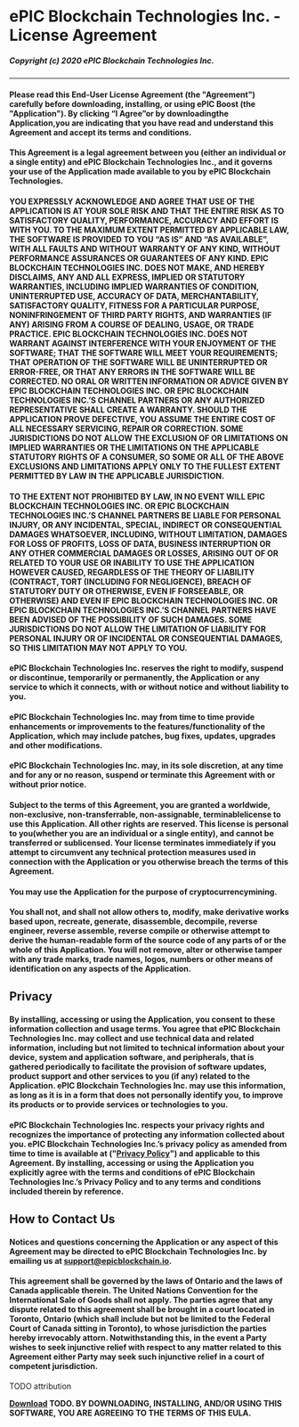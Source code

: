 # **ePIC Blockchain Technologies Inc. - License Agreement**  
##### **Copyright (c) 2020 ePIC Blockchain Technologies Inc.**

---

#### **Please read this End-User License Agreement (the "Agreement") carefully before downloading, installing, or using ePIC Boost (the "Application").** By clicking “I Agree”or by downloadingthe Application,you are indicating that you have read and understand this Agreement and accept its terms and conditions.

#### **This Agreement is a legal agreement between you (either an individual or a single entity) and ePIC Blockchain Technologies Inc., and it governs your use of the Application made available to you by ePIC Blockchain Technologies.**

#### **YOU EXPRESSLY ACKNOWLEDGE AND AGREE THAT USE OF THE APPLICATION IS AT YOUR SOLE RISK AND THAT THE ENTIRE RISK AS TO SATISFACTORY QUALITY, PERFORMANCE, ACCURACY AND EFFORT IS WITH YOU. TO THE MAXIMUM EXTENT PERMITTED BY APPLICABLE LAW, THE SOFTWARE IS PROVIDED TO YOU “AS IS” AND “AS AVAILABLE”, WITH ALL FAULTS AND WITHOUT WARRANTY OF ANY KIND, WITHOUT PERFORMANCE ASSURANCES OR GUARANTEES OF ANY KIND.  EPIC BLOCKCHAIN TECHNOLOGIES INC. DOES NOT MAKE, AND HEREBY DISCLAIMS, ANY AND ALL EXPRESS, IMPLIED OR STATUTORY WARRANTIES, INCLUDING IMPLIED WARRANTIES OF CONDITION, UNINTERRUPTED USE, ACCURACY OF DATA, MERCHANTABILITY, SATISFACTORY QUALITY, FITNESS FOR A PARTICULAR PURPOSE, NONINFRINGEMENT OF THIRD PARTY RIGHTS, AND WARRANTIES (IF ANY) ARISING FROM A COURSE OF DEALING, USAGE, OR TRADE PRACTICE. EPIC BLOCKCHAIN TECHNOLOGIES INC. DOES NOT WARRANT AGAINST INTERFERENCE WITH YOUR ENJOYMENT OF THE SOFTWARE; THAT THE SOFTWARE WILL MEET YOUR REQUIREMENTS; THAT OPERATION OF THE SOFTWARE WILL BE UNINTERRUPTED OR ERROR-FREE, OR THAT ANY ERRORS IN THE SOFTWARE WILL BE CORRECTED. NO ORAL OR WRITTEN INFORMATION OR ADVICE GIVEN BY EPIC BLOCKCHAIN TECHNOLOGIES INC. OR EPIC BLOCKCHAIN TECHNOLOGIES INC.’S CHANNEL PARTNERS OR ANY AUTHORIZED REPRESENTATIVE SHALL CREATE A WARRANTY. SHOULD THE APPLICATION PROVE DEFECTIVE, YOU ASSUME THE ENTIRE COST OF ALL NECESSARY SERVICING, REPAIR OR CORRECTION. SOME JURISDICTIONS DO NOT ALLOW THE EXCLUSION OF OR LIMITATIONS ON IMPLIED WARRANTIES OR THE LIMITATIONS ON THE APPLICABLE STATUTORY RIGHTS OF A CONSUMER, SO SOME OR ALL OF THE ABOVE EXCLUSIONS AND LIMITATIONS APPLY ONLY TO THE FULLEST EXTENT PERMITTED BY LAW IN THE APPLICABLE JURISDICTION.**

#### **TO THE EXTENT NOT PROHIBITED BY LAW, IN NO EVENT WILL EPIC BLOCKCHAIN TECHNOLOGIES INC. OR EPIC BLOCKCHAIN TECHNOLOGIES INC.’S CHANNEL PARTNERS BE LIABLE FOR PERSONAL INJURY, OR ANY INCIDENTAL, SPECIAL, INDIRECT OR CONSEQUENTIAL DAMAGES WHATSOEVER, INCLUDING, WITHOUT LIMITATION, DAMAGES FOR LOSS OF PROFITS, LOSS OF DATA, BUSINESS INTERRUPTION OR ANY OTHER COMMERCIAL DAMAGES OR LOSSES, ARISING OUT OF OR RELATED TO YOUR USE OR INABILITY TO USE THE APPLICATION HOWEVER CAUSED, REGARDLESS OF THE THEORY OF LIABILITY (CONTRACT, TORT (INCLUDING FOR NEGLIGENCE), BREACH OF STATUTORY DUTY OR OTHERWISE, EVEN IF FORSEEABLE, OR OTHERWISE) AND EVEN IF EPIC BLOCKCHAIN TECHNOLOGIES INC.  OR EPIC BLOCKCHAIN TECHNOLOGIES INC.’S CHANNEL PARTNERS HAVE BEEN ADVISED OF THE POSSIBILITY OF SUCH DAMAGES. SOME JURISDICTIONS DO NOT ALLOW THE LIMITATION OF LIABILITY FOR PERSONAL INJURY OR OF INCIDENTAL OR CONSEQUENTIAL DAMAGES, SO THIS LIMITATION MAY NOT APPLY TO YOU.**

#### **ePIC Blockchain Technologies Inc. reserves the right to modify, suspend or discontinue, temporarily or permanently, the Application or any service to which it connects, with or without notice and without liability to you.**

#### **ePIC Blockchain Technologies Inc. may from time to time provide enhancements or improvements to the features/functionality of the Application, which may include patches, bug fixes, updates, upgrades and other modifications.**

#### **ePIC Blockchain Technologies Inc. may, in its sole discretion, at any time and for any or no reason, suspend or terminate this Agreement with or without prior notice.**

#### **Subject to the terms of this Agreement, you are granted a worldwide**, non-exclusive, non-transferrable, non-assignable, terminablelicense to use this Application. All other rights are reserved.  This license is personal to you(whether you are an individual or a single entity), and cannot be transferred or sublicensed. Your license terminates immediately if you attempt to circumvent any technical protection measures used in connection with the Application or you otherwise breach the terms of this Agreement.

#### You may use the Application for the purpose of cryptocurrencymining.

#### **You shall not, and shall not allow others to, modify, make derivative works based upon, recreate, generate, disassemble, decompile, reverse engineer, reverse assemble, reverse compile or otherwise attempt to derive the human-readable form of the source code of any parts of** or the whole of this Application. You will not remove, alter or otherwise tamper with any trade marks, trade names, logos, numbers or other means of identification on any aspects of the Application.

## **Privacy**

#### **By installing, accessing or using the Application, you consent to these information collection and usage terms.  You agree that ePIC Blockchain Technologies Inc. may collect and use technical data and related information, including but not limited to technical information about your device, system and application software, and peripherals, that is gathered periodically to facilitate the provision of software updates, product support and other services to you (if any) related to the Application. ePIC Blockchain Technologies Inc. may use this information, as long as it is in a form that does not personally identify you, to improve its products or to provide services or technologies to you.**

#### **ePIC Blockchain Technologies Inc. respects your privacy rights and recognizes the importance of protecting any information collected about you. ePIC Blockchain Technologies Inc.’s privacy policy as amended from time to time is available at ("[Privacy Policy](https://github.com/EPICBOOST/ePIC-Boost-Miner/blob/master/privacy)") and applicable to this Agreement. By installing, accessing or using the Application you explicitly agree with the terms and conditions of ePIC Blockchain Technologies Inc.’s Privacy Policy and to any terms and conditions included therein by reference.**

## **How to Contact Us**

#### Notices and questions concerning the Application or any aspect of this Agreement may be directed to ePIC Blockchain Technologies Inc. by emailing us at support@epicblockchain.io.

#### **This agreement shall be governed by the laws of Ontario and the laws of Canada applicable therein.  The United Nations Convention for the International Sale of Goods shall not apply. The parties agree that any dispute related to this agreement shall be brought in a court located in Toronto, Ontario (which shall include but not be limited to the Federal Court of Canada sitting in Toronto), to whose jurisdiction the parties hereby irrevocably attorn.  Notwithstanding this, in the event a Party wishes to seek injunctive relief with respect to any matter related to this Agreement either Party may seek such injunctive relief in a court of competent jurisdiction.**

TODO attribution

**[Download](https://github.com/EPICBOOST/ePIC-Boost-Miner/releases) TODO. BY DOWNLOADING, INSTALLING, AND/OR USING THIS SOFTWARE, YOU ARE AGREEING TO THE TERMS OF THIS EULA.**
